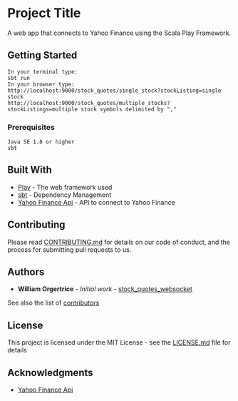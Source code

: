 # Project Title
A web app that connects to Yahoo Finance using the Scala Play Framework.

## Getting Started
```
In your terminal type:  
sbt run
In your browser type: 
http://localhost:9000/stock_quotes/single_stock?stockListing=single stock 
http://localhost:9000/stock_quotes/multiple_stocks?stockListings=multiple stock symbols delimited by "," 
```
### Prerequisites

```
Java SE 1.8 or higher
sbt
```

## Built With

* [Play](https://www.playframework.com/) - The web framework used
* [sbt](https://scala-lang.org) - Dependency Management
* [Yahoo Finance Api](https://financequotes-api.com/) - API to connect to Yahoo Finance

## Contributing

Please read [CONTRIBUTING.md](https://github.com/Williamovero/stock_quotes_websocket/graphs/contributors) for details on our code of conduct, and the process for submitting pull requests to us.

## Authors

* **William Orgertrice** - *Initial work* - [stock_quotes_websocket](https://github.com/Williamovero/stock_quotes_websocket)

See also the list of [contributors](https://github.com/Williamovero/stock_quotes_websocket/graphs/contributors) 

## License

This project is licensed under the MIT License - see the [LICENSE.md](LICENSE.md) file for details

## Acknowledgments


* [Yahoo Finance Api](https://financequotes-api.com/)

